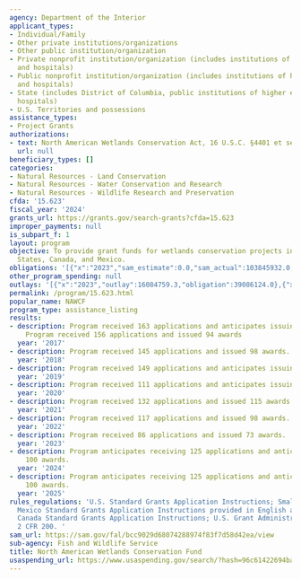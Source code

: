```yaml
---
agency: Department of the Interior
applicant_types:
- Individual/Family
- Other private institutions/organizations
- Other public institution/organization
- Private nonprofit institution/organization (includes institutions of higher education
  and hospitals)
- Public nonprofit institution/organization (includes institutions of higher education
  and hospitals)
- State (includes District of Columbia, public institutions of higher education and
  hospitals)
- U.S. Territories and possessions
assistance_types:
- Project Grants
authorizations:
- text: North American Wetlands Conservation Act, 16 U.S.C. §4401 et seq.
  url: null
beneficiary_types: []
categories:
- Natural Resources - Land Conservation
- Natural Resources - Water Conservation and Research
- Natural Resources - Wildlife Research and Preservation
cfda: '15.623'
fiscal_year: '2024'
grants_url: https://grants.gov/search-grants?cfda=15.623
improper_payments: null
is_subpart_f: 1
layout: program
objective: To provide grant funds for wetlands conservation projects in the United
  States, Canada, and Mexico.
obligations: '[{"x":"2023","sam_estimate":0.0,"sam_actual":103845932.0,"usa_spending_actual":33273588.67},{"x":"2024","sam_estimate":0.0,"sam_actual":132549814.0,"usa_spending_actual":89496159.28},{"x":"2025","sam_estimate":0.0,"sam_actual":81696000.0,"usa_spending_actual":3641723.74}]'
other_program_spending: null
outlays: '[{"x":"2023","outlay":16084759.3,"obligation":39086124.0},{"x":"2024","outlay":13103538.88,"obligation":65493761.82},{"x":"2025","outlay":0.0,"obligation":3567224.0}]'
permalink: /program/15.623.html
popular_name: NAWCF
program_type: assistance_listing
results:
- description: Program received 163 applications and anticipates issuing 100 awards.
    Program received 156 applications and issued 94 awards
  year: '2017'
- description: Program received 145 applications and issued 98 awards.
  year: '2018'
- description: Program received 149 applications and anticipates issuing 96 awards.
  year: '2019'
- description: Program received 111 applications and anticipates issuing 100 awards.
  year: '2020'
- description: Program received 132 applications and issued 115 awards.
  year: '2021'
- description: Program received 117 applications and issued 98 awards.
  year: '2022'
- description: Program received 86 applications and issued 73 awards.
  year: '2023'
- description: Program anticipates receiving 125 applications and anticipates issuing
    100 awards.
  year: '2024'
- description: Program anticipates receiving 125 applications and anticipates issuing
    100 awards.
  year: '2025'
rules_regulations: 'U.S. Standard Grants Application Instructions; Small Grant Instructions;
  Mexico Standard Grants Application Instructions provided in English and Spanish;
  Canada Standard Grants Application Instructions; U.S. Grant Administration Standards;
  2 CFR 200. '
sam_url: https://sam.gov/fal/bcc9029d68074288974f83f7d58d42ea/view
sub-agency: Fish and Wildlife Service
title: North American Wetlands Conservation Fund
usaspending_url: https://www.usaspending.gov/search/?hash=96c61422694baec2dfc825610febb866
---
```

